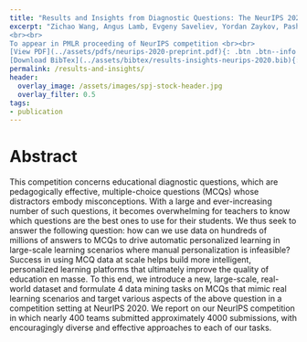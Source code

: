 ```yaml
---
title: "Results and Insights from Diagnostic Questions: The NeurIPS 2020 Education Challenge"
excerpt: "Zichao Wang, Angus Lamb, Evgeny Saveliev, Yordan Zaykov, Pashmina Cameron, Jose Miguel Hernandez-Lobato, Richard E. Turner, Richard G. Baraniuk, Simon Peyton Jones, Craig Barton, Simon Woodhead, Cheng Zhang <br><br> Published in <em>NeurIPS Competition</em>
<br><br>
To appear in PMLR proceeding of NeurIPS competition <br><br>
[View PDF](../assets/pdfs/neurips-2020-preprint.pdf){: .btn .btn--info ..btn--large}
[Download BibTex](../assets/bibtex/results-insights-neurips-2020.bib){: .btn .btn--info ..btn--large}"
permalink: /results-and-insights/
header:
  overlay_image: /assets/images/spj-stock-header.jpg
  overlay_filter: 0.5
tags:
- publication
---
```


# Abstract
This competition concerns educational diagnostic questions, which are pedagogically effective, multiple-choice questions (MCQs) whose distractors embody misconceptions. With a large and ever-increasing number of such questions, it becomes overwhelming for teachers to know which questions are the best ones to use for their students. We thus seek to answer the following question: how can we use data on hundreds of millions of answers to MCQs to drive automatic personalized learning in large-scale learning scenarios where manual personalization is infeasible? Success in using MCQ data at scale helps build more intelligent, personalized learning platforms that ultimately improve the quality of education en masse. To this end, we introduce a new, large-scale, real-world dataset and formulate 4 data mining tasks on MCQs that mimic real learning scenarios and target various aspects of the above question in a competition setting at NeurIPS 2020. We report on our NeurIPS competition in which nearly 400 teams submitted approximately 4000 submissions, with encouragingly diverse and effective approaches to each of our tasks.
